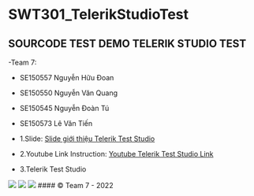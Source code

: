 # SWT301_TelerikStudioTest
## SOURCODE TEST DEMO TELERIK STUDIO TEST
-Team 7:
 - SE150557 Nguyễn Hữu Đoan
 - SE150550 Nguyễn Văn Quang
 - SE150545 Nguyễn Đoàn Tú
 - SE150573 Lê Văn Tiến

- 1.Slide:
[Slide giới thiệu Telerik Test Studio](https://docs.google.com/presentation/d/1HSe71-XMzBQ2Vwn-1r7Pi2hNjwJgw1xTfTypqJkqH9M/edit#slide=id.p1)
- 2.Youtube Link Instruction:
[Youtube Telerik Test Studio Link](https://www.youtube.com/watch?v=k4wFSuj_R9c)

- 3.Telerik Test Studio
<img src="https://images.g2crowd.com/uploads/product/image/large_detail/large_detail_c08663071ae76db3c5a683312a80535e/telerik-test-studio.png">
<img src="https://images.g2crowd.com/uploads/attachment/file/66584/expirable-direct-uploads_2Fd2af26e1-9951-4df4-acd2-ac2f7b73f5fd_2FMobileScrnsht_TestStudio.png">
<img src="https://docs.telerik.com/teststudio/img/automated-tests/data-drive-test/ddt-results/test-steps.png">
#### © Team 7 - 2022

